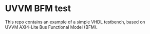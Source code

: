 # UVVM BFM test

This repo contains an example of a simple VHDL testbench, based on UVVM AXI4-Lite Bus Functional Model (BFM).

